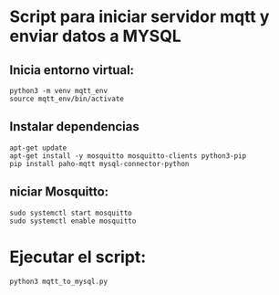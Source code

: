 # Script para iniciar servidor mqtt y enviar datos a MYSQL

## Inicia entorno virtual:
    python3 -m venv mqtt_env
    source mqtt_env/bin/activate

## Instalar dependencias
    apt-get update
    apt-get install -y mosquitto mosquitto-clients python3-pip
    pip install paho-mqtt mysql-connector-python

## niciar Mosquitto:
    sudo systemctl start mosquitto
    sudo systemctl enable mosquitto

# Ejecutar el script:
    python3 mqtt_to_mysql.py
